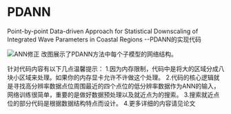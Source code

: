 # PDANN
Point-by-point Data-driven Approach for Statistical Downscaling of  Integrated Wave Parameters in Coastal Regions --PDANN的实现代码

![ANN修正](https://github.com/user-attachments/assets/8bf28d39-5764-454a-ace8-56bda85340aa)
改图展示了PDANN方法中每个子模型的网络结构。

针对代码内容有以下几点温馨提示：
1.因为内存限制，代码中是将大的区域分成八块小区域来处理。如果你的内存显卡允许不许做这个处理。
2.代码的核心逻辑就是寻找高分辨率数据点位周围最近的四个点位的低分辨率数据作为ANN的输入，网络训练很简单，重要的是做好数据预处理以及就近点为的搜索。
3.搜索就近点位的部分代码是根据数据结构特点而设计。
4.更多详细的内容请见论文

